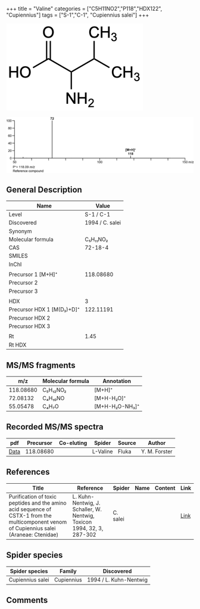 +++
title = "Valine"
categories = ["C5H11NO2","P118","HDX122",
"Cupiennius"]
tags = ["S-1","C-1",
"Cupiennius salei"]
+++

![](/img/Valine.png)

![](/img_MSMS/118_Valine.png)

## General Description

| Name                      | Value           |
|---------------------------|-----------------|
| Level                     | S-1 / C-1       |
| Discovered                | 1994 / C. salei |
| Synonym                   |                 |
| Molecular formula         | C₅H₁₁NO₂        |
| CAS                       | 72-18-4         |
| SMILES |   |
| InChI  |   |
|                           |                 |
| Precursor 1 [M+H]⁺        | 118.08680       |
| Precursor 2               |                 |
| Precursor 3               |                 |
|                           |                 |
| HDX                       | 3               |
| Precursor HDX 1 [M(D₃)+D]⁺ | 122.11191       |
| Precursor HDX 2           |                 |
| Precursor HDX 3           |                 |
|                           |                 |
| Rt                        | 1.45            |
| Rt HDX                    |                 |

## MS/MS fragments

| m/z       | Molecular formula | Annotation     |
|-----------|-------------------|----------------|
| 118.08680 | C₅H₁₂NO₂          | [M+H]⁺         |
| 72.08132  | C₄H₁₀NO           | [M+H-H₂O]⁺     |
| 55.05478  | C₄H₇O             | [M+H-H₂O-NH₃]⁺ |

## Recorded MS/MS spectra

| pdf                              | Precursor | Co-eluting | Spider   | Source | Author        |
|----------------------------------|-----------|------------|----------|--------|---------------|
| [Data](/pdf/118_Valine_1-45.pdf) | 118.08680 |            | L-Valine | Fluka  | Y. M. Forster |

## References

| Title                                                                                                                                      | Reference                                                              | Spider   | Name | Content | Link                                         |
|--------------------------------------------------------------------------------------------------------------------------------------------|------------------------------------------------------------------------|----------|------|---------|----------------------------------------------|
| Purification of toxic peptides and the amino acid sequence of CSTX-1 from the multicomponent venom of Cupiennius salei (Araneae: Ctenidae) | L. Kuhn-Nentwig, J. Schaller, W. Nentwig, Toxicon 1994, 32, 3, 287-302 | C. salei |      |         | [Link](https://doi.org/10.1016/0041-0101(94)90082-5) |

## Spider species

| Spider species   | Family     | Discovered             |
|------------------|------------|------------------------|
| Cupiennius salei | Cupiennius | 1994 / L. Kuhn-Nentwig |

## Comments